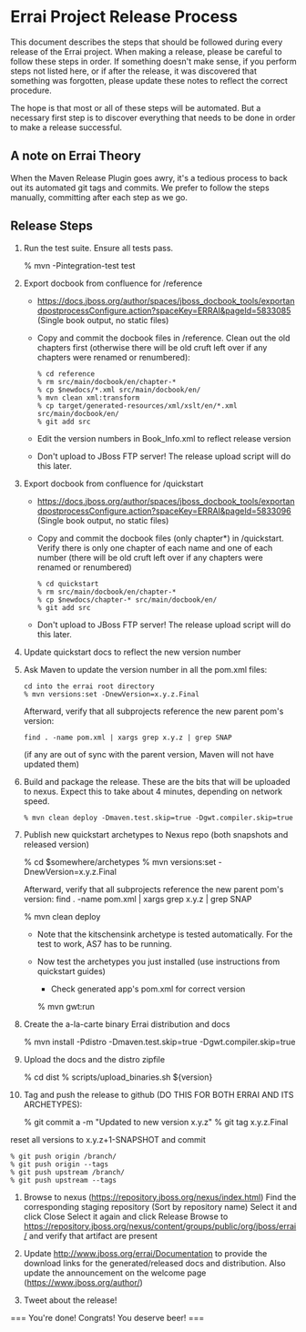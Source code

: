 Errai Project Release Process
=============================

This document describes the steps that should be followed during every release of
the Errai project. When making a release, please be careful to follow these
steps in order. If something doesn't make sense, if you perform steps not listed
here, or if after the release, it was discovered that something was forgotten,
please update these notes to reflect the correct procedure.

The hope is that most or all of these steps will be automated. But a necessary
first step is to discover everything that needs to be done in order to make a
release successful.

A note on Errai Theory
----------------------

When the Maven Release Plugin goes awry, it's a tedious process to back out its
automated git tags and commits. We prefer to follow the steps manually, committing
after each step as we go.

Release Steps
-------------

1. Run the test suite. Ensure all tests pass.

    % mvn -Pintegration-test test
   
1. Export docbook from confluence for /reference
   * https://docs.jboss.org/author/spaces/jboss_docbook_tools/exportandpostprocessConfigure.action?spaceKey=ERRAI&pageId=5833085
     (Single book output, no static files)
   * Copy and commit the docbook files in /reference. Clean out the old chapters first
     (otherwise there will be old cruft left over if any chapters were renamed or renumbered):

         % cd reference
         % rm src/main/docbook/en/chapter-*
         % cp $newdocs/*.xml src/main/docbook/en/
         % mvn clean xml:transform
         % cp target/generated-resources/xml/xslt/en/*.xml src/main/docbook/en/
         % git add src

   * Edit the version numbers in Book_Info.xml to reflect release version
   * Don't upload to JBoss FTP server! The release upload script will do this later.

1. Export docbook from confluence for /quickstart
   * https://docs.jboss.org/author/spaces/jboss_docbook_tools/exportandpostprocessConfigure.action?spaceKey=ERRAI&pageId=5833096
     (Single book output, no static files)
   * Copy and commit the docbook files (only chapter*) in /quickstart. Verify there is only one chapter of
     each name and one of each number (there will be old cruft left over if any chapters
     were renamed or renumbered)

         % cd quickstart
         % rm src/main/docbook/en/chapter-*
         % cp $newdocs/chapter-* src/main/docbook/en/
         % git add src

   * Don't upload to JBoss FTP server! The release upload script will do this later.

1. Update quickstart docs to reflect the new version number

1. Ask Maven to update the version number in all the pom.xml files:

       cd into the errai root directory   
       % mvn versions:set -DnewVersion=x.y.z.Final
       
   Afterward, verify that all subprojects reference the new parent pom's version:
   
       find . -name pom.xml | xargs grep x.y.z | grep SNAP
       
   (if any are out of sync with the parent version, Maven will not have updated them)

1. Build and package the release. These are the bits that will be uploaded to nexus.
   Expect this to take about 4 minutes, depending on network speed.

       % mvn clean deploy -Dmaven.test.skip=true -Dgwt.compiler.skip=true

1. Publish new quickstart archetypes to Nexus repo (both snapshots and released version)

    % cd $somewhere/archetypes
    % mvn versions:set -DnewVersion=x.y.z.Final
    
   Afterward, verify that all subprojects reference the new parent pom's version: find . -name pom.xml | xargs grep x.y.z | grep SNAP
   
    % mvn clean deploy
    
   * Note that the kitschensink archetype is tested automatically. For the test to work, AS7 has to be running.
   * Now test the archetypes you just installed (use instructions from quickstart guides)
     * Check generated app's pom.xml for correct version

      % mvn gwt:run

1. Create the a-la-carte binary Errai distribution and docs

    % mvn install -Pdistro -Dmaven.test.skip=true -Dgwt.compiler.skip=true

1. Upload the docs and the distro zipfile

    % cd dist
    % scripts/upload_binaries.sh ${version}

1. Tag and push the release to github (DO THIS FOR BOTH ERRAI AND ITS ARCHETYPES):

    % git commit a -m "Updated to new version x.y.z"
    % git tag x.y.z.Final
    
  reset all versions to x.y.z+1-SNAPSHOT and commit
  
    % git push origin /branch/
    % git push origin --tags
    % git push upstream /branch/
    % git push upstream --tags

1. Browse to nexus (https://repository.jboss.org/nexus/index.html)
   Find the corresponding staging repository (Sort by repository name)
   Select it and click Close
   Select it again and click Release
   Browse to https://repository.jboss.org/nexus/content/groups/public/org/jboss/errai/ and verify that artifact are present

1. Update http://www.jboss.org/errai/Documentation to provide the download links for
   the generated/released docs and distribution. Also update the announcement on the welcome page (https://www.jboss.org/author/)

1. Tweet about the release!

=== You're done! Congrats! You deserve beer! ===
